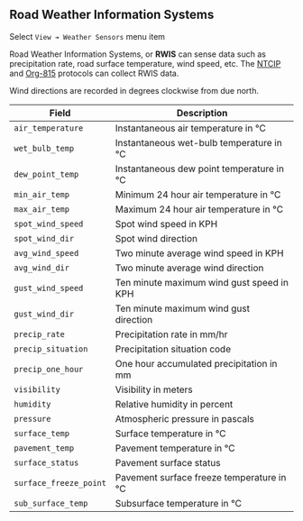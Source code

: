 ## Road Weather Information Systems

Select `View ➔ Weather Sensors` menu item

Road Weather Information Systems, or **RWIS** can sense data such as
precipitation rate, road surface temperature, wind speed, etc.  The [NTCIP]
and [Org-815] protocols can collect RWIS data.

Wind directions are recorded in degrees clockwise from due north.

Field                  | Description
-----------------------|------------------------------------
`air_temperature`      | Instantaneous air temperature in ℃
`wet_bulb_temp`        | Instantaneous wet-bulb temperature in ℃
`dew_point_temp`       | Instantaneous dew point temperature in ℃
`min_air_temp`         | Minimum 24 hour air temperature in ℃
`max_air_temp`         | Maximum 24 hour air temperature in ℃
`spot_wind_speed`      | Spot wind speed in KPH
`spot_wind_dir`        | Spot wind direction
`avg_wind_speed`       | Two minute average wind speed in KPH
`avg_wind_dir`         | Two minute average wind direction
`gust_wind_speed`      | Ten minute maximum wind gust speed in KPH
`gust_wind_dir`        | Ten minute maximum wind gust direction
`precip_rate`          | Precipitation rate in mm/hr
`precip_situation`     | Precipitation situation code
`precip_one_hour`      | One hour accumulated precipitation in mm
`visibility`           | Visibility in meters
`humidity`             | Relative humidity in percent
`pressure`             | Atmospheric pressure in pascals
`surface_temp`         | Surface temperature in ℃
`pavement_temp`        | Pavement temperature in ℃
`surface_status`       | Pavement surface status
`surface_freeze_point` | Pavement surface freeze temperature in ℃
`sub_surface_temp`     | Subsurface temperature in ℃


[NTCIP]: admin_guide.html#ntcip
[ORG-815]: admin_guide.html#org815

